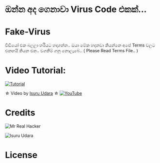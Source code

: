 # ඔන්න අද ගෙනාවා Virus Code එකක්...

# Fake-Virus
වීඩියෝ එක බලලා හරියට හදාගන්න.. ඔයා මේක හදනවා කියන්නෙ අපේ Terms වලට එකඟයි කියන එක.. වගකීම් ගනු නොලැබේ.. ( Please Read Terms File.. )

# Video Tutorial:

[![Tutorial](https://yt-embed.herokuapp.com/embed?v=WWeP5e2Iv-4)](https://youtu.be/WWeP5e2Iv-4)

☆ Video by [Isuru Udara](https://youtu.be/WWeP5e2Iv-4) ☆
[![YouTube](https://img.shields.io/badge/YouTube-Video%20Tutorial-red?logo=youtube)](https://youtu.be/WWeP5e2Iv-4)

# Credits
![Mr Real Hacker](https://github.com/Real-Hack.png?size=100)

![Isuru Udara](https://github.com/Sl-Isuwa.png?size=100)

# License



